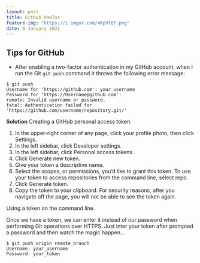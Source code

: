 ```yaml
---
layout: post
title: GitHub HowTos
feature-img: "https://i.imgur.com/4KpVtQF.png"
date: 6 January 2021
---
```


## Tips for GitHub
* After enabling a two-factor authentication in my GitHub account, when
I run the Git `git push` command it throws the following error message:
```
$ git push
Username for 'https://github.com': your username
Password for 'https://Username@github.com':
remote: Invalid username or password.
fatal: Authentication failed for 'https://github.com/username/repository.git/'
```
**Solution**
Creating a GitHub personal access token.

1. In the upper-right corner of any page, click your profile photo, then click Settings.
2. In the left sidebar, click Developer settings.
3. In the left sidebar, click Personal access tokens.
4. Click Generate new token.
5. Give your token a descriptive name.
6. Select the scopes, or permissions, you’d like to grant this token. To use your token to access repositories from the command line, select repo.
7. Click Generate token.
8. Copy the token to your clipboard. For security reasons, after you navigate off the page, you will not be able to see the token again.

Using a token on the command line.

Once we have a token, we can enter it instead of our password when performing Git operations over HTTPS. Just inter your token after prompted a password and then watch the magic happen…

```
$ git push origin remote_branch
Username: your_username
Password: your_token
```
